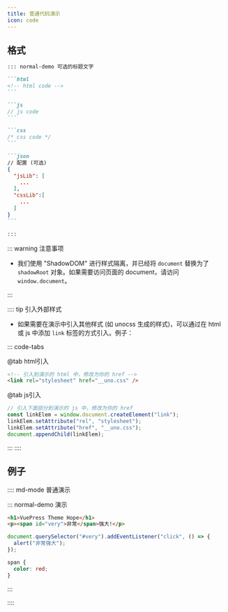 ```yaml
---
title: 普通代码演示
icon: code
---
```


## 格式

````md
::: normal-demo 可选的标题文字

```html
<!-- html code -->
```

```js
// js code
```

```css
/* css code */
```

```json
// 配置 (可选)
{
  "jsLib": [
    ...
  ],
  "cssLib":[
    ...
  ]
}
```

:::
````

::: warning 注意事项

- 我们使用 "ShadowDOM" 进行样式隔离，并已经将 `document` 替换为了 `shadowRoot` 对象。如果需要访问页面的 document，请访问 `window.document`。

:::

:::: tip 引入外部样式

- 如果需要在演示中引入其他样式 (如 unocss 生成的样式)，可以通过在 html 或 js 中添加 `link` 标签的方式引入。例子：

::: code-tabs

@tab html引入

```html
<!-- 引入到演示的 html 中，修改为你的 href -->
<link rel="stylesheet" href="__uno.css" />
```

@tab js引入

```js
// 引入下面部分到演示的 js 中，修改为你的 href
const linkElem = window.document.createElement("link");
linkElem.setAttribute("rel", "stylesheet");
linkElem.setAttribute("href", "__uno.css");
document.appendChild(linkElem);
```

:::
::::

## 例子

:::: md-mode 普通演示

::: normal-demo 演示

```html
<h1>VuePress Theme Hope</h1>
<p><span id="very">非常</span>强大!</p>
```

```js
document.querySelector("#very").addEventListener("click", () => {
  alert("非常强大");
});
```

```css
span {
  color: red;
}
```

:::

::::
